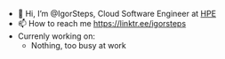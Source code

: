 - 👋 Hi, I’m @IgorSteps, Cloud Software Engineer at [HPE](https://www.hpe.com/uk/en/home.html)
- 📫 How to reach me https://linktr.ee/igorsteps
- Currenly working on:
  - Nothing, too busy at work

<!---
IgorSteps/IgorSteps is a ✨ special ✨ repository because its `README.md` (this file) appears on your GitHub profile.
You can click the Preview link to take a look at your changes.
--->
